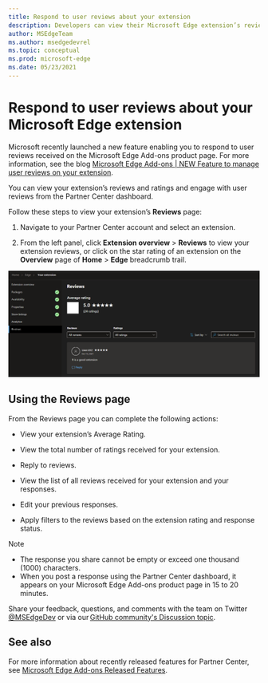 ```yaml
---
title: Respond to user reviews about your extension
description: Developers can view their Microsoft Edge extension’s reviews and ratings and respond to user reviews from the Partner Center dashboard.
author: MSEdgeTeam
ms.author: msedgedevrel
ms.topic: conceptual
ms.prod: microsoft-edge
ms.date: 05/23/2021
---
```

# Respond to user reviews about your Microsoft Edge extension


<!-- ====================================================================== -->
Microsoft recently launched a new feature enabling you to respond to user reviews received on the Microsoft Edge Add-ons product page. For more information, see the blog [Microsoft Edge Add-ons | NEW Feature to manage user reviews on your extension](https://techcommunity.microsoft.com/t5/articles/microsoft-edge-add-ons-new-feature-to-manage-user-reviews-on/m-p/3372537).


<!-- ====================================================================== -->
You can view your extension’s reviews and ratings and engage with user reviews from the Partner Center dashboard.


<!-- ====================================================================== -->
Follow these steps to view your extension’s **Reviews** page:

1. Navigate to your Partner Center account and select an extension.

2. From the left panel, click **Extension overview** > **Reviews** to view your extension reviews, or click on the star rating of an extension on the **Overview** page of **Home** > **Edge** breadcrumb trail.


<!-- ====================================================================== -->
![Microsoft Partner Center reviews feature](media\user-reviews.png) 


<!-- ====================================================================== -->
## Using the Reviews page

From the Reviews page you can complete the following actions:

* View your extension’s Average Rating.

* View the total number of ratings received for your extension.

* Reply to reviews.

* View the list of all reviews received for your extension and your responses.

* Edit your previous responses.

* Apply filters to the reviews based on the extension rating and response status.


<!-- ====================================================================== -->
> [!NOTE]
> * The response you share cannot be empty or exceed one thousand (1000) characters.
> * When you post a response using the Partner Center dashboard, it appears on your Microsoft Edge Add-ons product page in 15 to 20 minutes.


<!-- ====================================================================== -->
Share your feedback, questions, and comments with the team on Twitter [@MSEdgeDev](https://twitter.com/msedgedev/) or via our [GitHub community's Discussion topic](https://github.com/microsoft/MicrosoftEdge-Extensions/discussions/18).


<!-- ====================================================================== -->
## See also

For more information about recently released features for Partner Center, see [Microsoft Edge Add-ons Released Features](..\whats-new\released-features.md).
